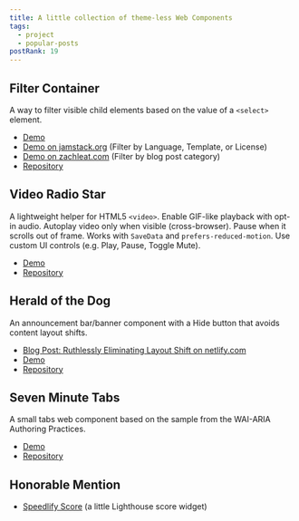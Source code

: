 ```yaml
---
title: A little collection of theme-less Web Components
tags:
  - project
  - popular-posts
postRank: 19
---
```

## Filter Container

A way to filter visible child elements based on the value of a `<select>` element.

* [Demo](https://zachleat.github.io/filter-container/demo.html)
* [Demo on jamstack.org](https://jamstack.org/generators/) (Filter by Language, Template, or License)
* [Demo on zachleat.com](https://www.zachleat.com/web/) (Filter by blog post category)
* [Repository](https://github.com/zachleat/filter-container)

## Video Radio Star

A lightweight helper for HTML5 `<video>`. Enable GIF-like playback with opt-in audio. Autoplay video only when visible (cross-browser). Pause when it scrolls out of frame. Works with `SaveData` and `prefers-reduced-motion`. Use custom UI controls (e.g. Play, Pause, Toggle Mute).

* [Demo](https://zachleat.github.io/video-radio-star/demo.html)
* [Repository](https://github.com/zachleat/video-radio-star)

## Herald of the Dog

An announcement bar/banner component with a Hide button that avoids content layout shifts.

* [Blog Post: Ruthlessly Eliminating Layout Shift on netlify.com](https://www.zachleat.com/web/layout-shift/)
* [Demo](https://zachleat.github.io/herald-of-the-dog/demo.html)
* [Repository](https://github.com/zachleat/herald-of-the-dog)

## Seven Minute Tabs

A small tabs web component based on the sample from the WAI-ARIA Authoring Practices.

* [Demo](https://zachleat.github.io/seven-minute-tabs/demo.html)
* [Repository](https://github.com/zachleat/seven-minute-tabs)

## Honorable Mention

* [Speedlify Score](https://github.com/zachleat/speedlify-score) (a little Lighthouse score widget)
